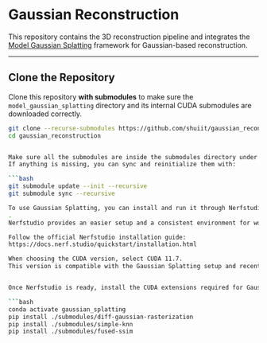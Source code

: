 # Gaussian Reconstruction

This repository contains the 3D reconstruction pipeline and integrates the [Model Gaussian Splatting](https://github.com/shuiit/model_gaussian_splatting) framework for Gaussian-based reconstruction.

---

## Clone the Repository

Clone this repository **with submodules** to make sure the `model_gaussian_splatting` directory and its internal CUDA submodules are downloaded correctly.

```bash
git clone --recurse-submodules https://github.com/shuiit/gaussian_reconstruction.git
cd gaussian_reconstruction


Make sure all the submodules are inside the submodules directory under model_gaussian_splatting.
If anything is missing, you can sync and reinitialize them with:

```bash
git submodule update --init --recursive
git submodule sync --recursive

To use Gaussian Splatting, you can install and run it through Nerfstudio
.
Nerfstudio provides an easier setup and a consistent environment for working with Gaussian Splatting.

Follow the official Nerfstudio installation guide:
https://docs.nerf.studio/quickstart/installation.html

When choosing the CUDA version, select CUDA 11.7.
This version is compatible with the Gaussian Splatting setup and recent NVIDIA drivers.


Once Nerfstudio is ready, install the CUDA extensions required for Gaussian Splatting:

```bash
conda activate gaussian_splatting
pip install ./submodules/diff-gaussian-rasterization
pip install ./submodules/simple-knn
pip install ./submodules/fused-ssim
